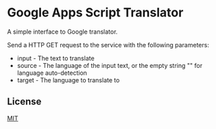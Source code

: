 # Google Apps Script Translator

A simple interface to Google translator.

Send a HTTP GET request to the service with the following parameters:
* input - The text to translate
* source - The language of the input text, or the empty string "" for language auto-detection
* target - The language to translate to

## License
[MIT](LICENSE)
